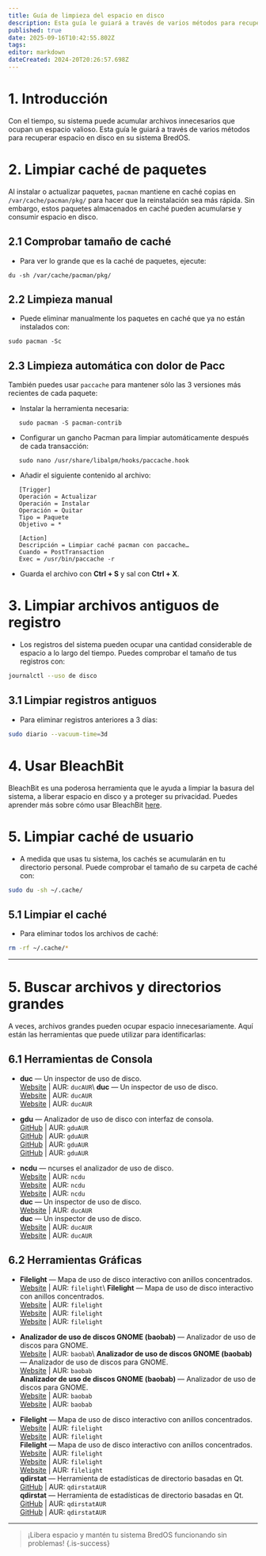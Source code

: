 ```yaml
---
title: Guía de limpieza del espacio en disco
description: Esta guía le guiará a través de varios métodos para recuperar espacio en disco en su sistema BredOS.
published: true
date: 2025-09-16T10:42:55.802Z
tags:
editor: markdown
dateCreated: 2024-20T20:26:57.698Z
---
```


# 1. Introducción

Con el tiempo, su sistema puede acumular archivos innecesarios que ocupan un espacio valioso. Esta guía le guiará a través de varios métodos para recuperar espacio en disco en su sistema BredOS.

# 2. Limpiar caché de paquetes

Al instalar o actualizar paquetes, `pacman` mantiene en caché copias en `/var/cache/pacman/pkg/` para hacer que la reinstalación sea más rápida. Sin embargo, estos paquetes almacenados en caché pueden acumularse y consumir espacio en disco.

## 2.1 Comprobar tamaño de caché

- Para ver lo grande que es la caché de paquetes, ejecute:

```
du -sh /var/cache/pacman/pkg/
```

## 2.2 Limpieza manual

- Puede eliminar manualmente los paquetes en caché que ya no están instalados con:

```
sudo pacman -Sc
```

## 2.3 Limpieza automática con dolor de Pacc

También puedes usar `paccache` para mantener sólo las 3 versiones más recientes de cada paquete:

- Instalar la herramienta necesaria:

```
   sudo pacman -S pacman-contrib
```

- Configurar un gancho Pacman para limpiar automáticamente después de cada transacción:

```
   sudo nano /usr/share/libalpm/hooks/paccache.hook
```

- Añadir el siguiente contenido al archivo:

```
   [Trigger]
   Operación = Actualizar
   Operación = Instalar
   Operación = Quitar
   Tipo = Paquete
   Objetivo = *

   [Action]
   Descripción = Limpiar caché pacman con paccache…
   Cuando = PostTransaction
   Exec = /usr/bin/paccache -r
```

- Guarda el archivo con **Ctrl + S** y sal con **Ctrl + X**.

# 3. Limpiar archivos antiguos de registro

- Los registros del sistema pueden ocupar una cantidad considerable de espacio a lo largo del tiempo. Puedes comprobar el tamaño de tus registros con:

```bash
journalctl --uso de disco
```

## 3.1 Limpiar registros antiguos

- Para eliminar registros anteriores a 3 días:

```bash
sudo diario --vacuum-time=3d
```

# 4. Usar BleachBit

BleachBit es una poderosa herramienta que le ayuda a limpiar la basura del sistema, a liberar espacio en disco y a proteger su privacidad. Puedes aprender más sobre cómo usar BleachBit [here](https://www.bleachbit.org/).

# 5. Limpiar caché de usuario

- A medida que usas tu sistema, los cachés se acumularán en tu directorio personal. Puede comprobar el tamaño de su carpeta de caché con:

```bash
sudo du -sh ~/.cache/
```

## 5.1 Limpiar el caché

- Para eliminar todos los archivos de caché:

```bash
rm -rf ~/.cache/*
```

---

# 5. Buscar archivos y directorios grandes

A veces, archivos grandes pueden ocupar espacio innecesariamente. Aquí están las herramientas que puede utilizar para identificarlas:

## 6.1 Herramientas de Consola

- **duc** — Un inspector de uso de disco.\
  [Website](https://duc.zevv.nl) | AUR: `ducAUR`\\
  **duc** — Un inspector de uso de disco.\
  [Website](https://duc.zevv.nl) | AUR: `ducAUR`\
  [Website](https://duc.zevv.nl) | AUR: `ducAUR`

- **gdu** — Analizador de uso de disco con interfaz de consola.\
  [GitHub](https://github.com/dundee/gdu) | AUR: `gduAUR`\
  [GitHub](https://github.com/dundee/gdu) | AUR: `gduAUR`\
  [GitHub](https://github.com/dundee/gdu) | AUR: `gduAUR`\
  [GitHub](https://github.com/dundee/gdu) | AUR: `gduAUR`

- **ncdu** — ncurses el analizador de uso de disco.\
  [Website](https://dev.yorhel.nl/ncdu) | AUR: `ncdu`\
  [Website](https://dev.yorhel.nl/ncdu) | AUR: `ncdu`\
  [Website](https://dev.yorhel.nl/ncdu) | AUR: `ncdu`\
  **duc** — Un inspector de uso de disco.\
  [Website](https://duc.zevv.nl) | AUR: `ducAUR`\
  **duc** — Un inspector de uso de disco.\
  [Website](https://duc.zevv.nl) | AUR: `ducAUR`\
  [Website](https://duc.zevv.nl) | AUR: `ducAUR`

## 6.2 Herramientas Gráficas

- **Filelight** — Mapa de uso de disco interactivo con anillos concentrados.\
  [Website](https://apps.kde.org/filelight) | AUR: `filelight`\\
  **Filelight** — Mapa de uso de disco interactivo con anillos concentrados.\
  [Website](https://apps.kde.org/filelight) | AUR: `filelight`\
  [Website](https://apps.kde.org/filelight) | AUR: `filelight`\
  [Website](https://apps.kde.org/filelight) | AUR: `filelight`

- **Analizador de uso de discos GNOME (baobab)** — Analizador de uso de discos para GNOME.\
  [Website](https://wiki.gnome.org/Apps/DiskUsageAnalyzer) | AUR: `baobab`\\
  **Analizador de uso de discos GNOME (baobab)** — Analizador de uso de discos para GNOME.\
  [Website](https://wiki.gnome.org/Apps/DiskUsageAnalyzer) | AUR: `baobab`\
  **Analizador de uso de discos GNOME (baobab)** — Analizador de uso de discos para GNOME.\
  [Website](https://wiki.gnome.org/Apps/DiskUsageAnalyzer) | AUR: `baobab`\
  [Website](https://wiki.gnome.org/Apps/DiskUsageAnalyzer) | AUR: `baobab`

- **Filelight** — Mapa de uso de disco interactivo con anillos concentrados.\
  [Website](https://apps.kde.org/filelight) | AUR: `filelight`\
  [Website](https://apps.kde.org/filelight) | AUR: `filelight`\
  **Filelight** — Mapa de uso de disco interactivo con anillos concentrados.\
  [Website](https://apps.kde.org/filelight) | AUR: `filelight`\
  [Website](https://apps.kde.org/filelight) | AUR: `filelight`\
  [Website](https://apps.kde.org/filelight) | AUR: `filelight`\
  **qdirstat** — Herramienta de estadísticas de directorio basadas en Qt.\
  [GitHub](https://github.com/shundhammer/qdirstat) | AUR: `qdirstatAUR`\
  **qdirstat** — Herramienta de estadísticas de directorio basadas en Qt.\
  [GitHub](https://github.com/shundhammer/qdirstat) | AUR: `qdirstatAUR`\
  [GitHub](https://github.com/shundhammer/qdirstat) | AUR: `qdirstatAUR`

---

> ¡Libera espacio y mantén tu sistema BredOS funcionando sin problemas!
> {.is-success}

